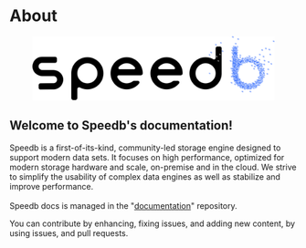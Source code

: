 # About

<figure><img src=".gitbook/assets/OSS-logo.svg" alt=""><figcaption></figcaption></figure>

## Welcome to Speedb's documentation!&#x20;

Speedb is a first-of-its-kind, community-led storage engine designed to support modern data sets. It focuses on high performance, optimized for modern storage hardware and scale, on-premise and in the cloud. We strive to simplify the usability of complex data engines as well as stabilize and improve performance.\
\
Speedb docs is managed in the "[documentation](https://github.com/speedb-io/documentation)" repository.&#x20;

You can contribute by enhancing, fixing issues, and adding new content, by using issues, and pull requests.


